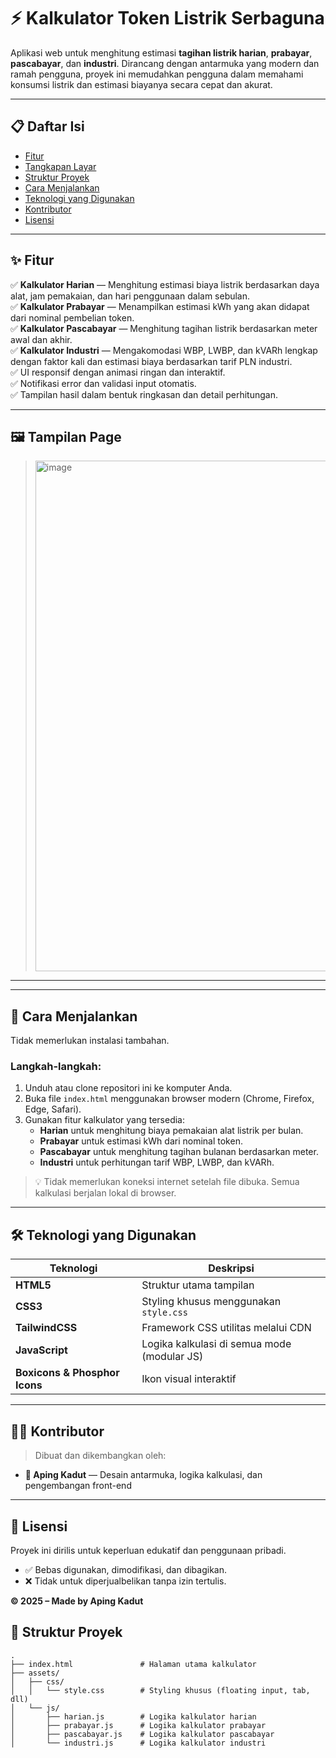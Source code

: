 # ⚡ Kalkulator Token Listrik Serbaguna

Aplikasi web untuk menghitung estimasi **tagihan listrik harian**, **prabayar**, **pascabayar**, dan **industri**. Dirancang dengan antarmuka yang modern dan ramah pengguna, proyek ini memudahkan pengguna dalam memahami konsumsi listrik dan estimasi biayanya secara cepat dan akurat.

---

## 📋 Daftar Isi

- [Fitur](#fitur)
- [Tangkapan Layar](#tangkapan-layar)
- [Struktur Proyek](#struktur-proyek)
- [Cara Menjalankan](#cara-menjalankan)
- [Teknologi yang Digunakan](#teknologi-yang-digunakan)
- [Kontributor](#kontributor)
- [Lisensi](#lisensi)

---

## ✨ Fitur

✅ **Kalkulator Harian** — Menghitung estimasi biaya listrik berdasarkan daya alat, jam pemakaian, dan hari penggunaan dalam sebulan.  
✅ **Kalkulator Prabayar** — Menampilkan estimasi kWh yang akan didapat dari nominal pembelian token.  
✅ **Kalkulator Pascabayar** — Menghitung tagihan listrik berdasarkan meter awal dan akhir.  
✅ **Kalkulator Industri** — Mengakomodasi WBP, LWBP, dan kVARh lengkap dengan faktor kali dan estimasi biaya berdasarkan tarif PLN industri.  
✅ UI responsif dengan animasi ringan dan interaktif.  
✅ Notifikasi error dan validasi input otomatis.  
✅ Tampilan hasil dalam bentuk ringkasan dan detail perhitungan.

---

## 🖼️ Tampilan Page

> <img width="652" height="817" alt="image" src="https://github.com/user-attachments/assets/5fc111a8-6d0f-40ca-a806-00b05c78604e" />


---

---

## 🚀 Cara Menjalankan

Tidak memerlukan instalasi tambahan.

### Langkah-langkah:

1. Unduh atau clone repositori ini ke komputer Anda.
2. Buka file `index.html` menggunakan browser modern (Chrome, Firefox, Edge, Safari).
3. Gunakan fitur kalkulator yang tersedia:
   - **Harian** untuk menghitung biaya pemakaian alat listrik per bulan.
   - **Prabayar** untuk estimasi kWh dari nominal token.
   - **Pascabayar** untuk menghitung tagihan bulanan berdasarkan meter.
   - **Industri** untuk perhitungan tarif WBP, LWBP, dan kVARh.

> 💡 Tidak memerlukan koneksi internet setelah file dibuka. Semua kalkulasi berjalan lokal di browser.

---

## 🛠️ Teknologi yang Digunakan

| Teknologi     | Deskripsi                                      |
|---------------|------------------------------------------------|
| **HTML5**     | Struktur utama tampilan                        |
| **CSS3**      | Styling khusus menggunakan `style.css`         |
| **TailwindCSS** | Framework CSS utilitas melalui CDN          |
| **JavaScript**| Logika kalkulasi di semua mode (modular JS)    |
| **Boxicons & Phosphor Icons** | Ikon visual interaktif       |

---

## 👨‍💻 Kontributor

> Dibuat dan dikembangkan oleh:

- **🐍 Aping Kadut** — Desain antarmuka, logika kalkulasi, dan pengembangan front-end

---

## 📄 Lisensi

Proyek ini dirilis untuk keperluan edukatif dan penggunaan pribadi.

- ✅ Bebas digunakan, dimodifikasi, dan dibagikan.
- ❌ Tidak untuk diperjualbelikan tanpa izin tertulis.

**© 2025 – Made by Aping Kadut**


## 📁 Struktur Proyek

```plaintext
.
├── index.html               # Halaman utama kalkulator
├── assets/
│   ├── css/
│   │   └── style.css        # Styling khusus (floating input, tab, dll)
│   └── js/
│       ├── harian.js        # Logika kalkulator harian
│       ├── prabayar.js      # Logika kalkulator prabayar
│       ├── pascabayar.js    # Logika kalkulator pascabayar
│       └── industri.js      # Logika kalkulator industri
